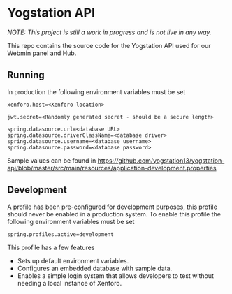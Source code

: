 # Yogstation API

*NOTE: This project is still a work in progress and is not live in any way.*

This repo contains the source code for the Yogstation API used for our Webmin panel and Hub. 

## Running

In production the following environment variables must be set

```
xenforo.host=<Xenforo location>

jwt.secret=<Randomly generated secret - should be a secure length>

spring.datasource.url=<database URL>
spring.datasource.driverClassName=<database driver>
spring.datasource.username=<database username>
spring.datasource.password=<database password>
```

Sample values can be found in https://github.com/yogstation13/yogstation-api/blob/master/src/main/resources/application-development.properties

## Development

A profile has been pre-configured for development purposes, this profile should never be enabled in a production system. To enable this profile the following environment variables must be set

```
spring.profiles.active=development
```

This profile has a few features
 - Sets up default environment variables.
 - Configures an embedded database with sample data.
 - Enables a simple login system that allows developers to test without needing a local instance of Xenforo.
 
